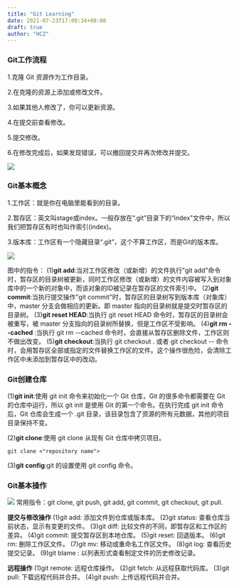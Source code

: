 ```yaml
---
title: "Git Learning"
date: 2021-07-23T17:09:34+08:00
draft: true
author: "HCZ"
---
```


### Git工作流程

1.克隆 Git 资源作为工作目录。

2.在克隆的资源上添加或修改文件。

3.如果其他人修改了，你可以更新资源。

4.在提交前查看修改。

5.提交修改。

6.在修改完成后，如果发现错误，可以撤回提交并再次修改并提交。

![](git-process.png)

### Git基本概念

1.工作区：就是你在电脑里能看到的目录。

2.暂存区：英文叫stage或index。一般存放在“.git”目录下的“index”文件中，所以我们把暂存区有时也叫作索引(index)。

3.版本库：工作区有一个隐藏目录“.git”，这个不算工作区，而是Git的版本库。

![](concept.jpg)

图中的指令：
(1)**git add**:当对工作区修改（或新增）的文件执行"git add"命令时，暂存区的目录树被更新，同时工作区修改（或新增）的文件内容被写入到对象库中的一个新的对象中，而该对象的ID被记录在暂存区的文件索引中。
(2)**git commit**:当执行提交操作"git commit"时，暂存区的目录树写到版本库（对象库）中，master 分支会做相应的更新。即 master 指向的目录树就是提交时暂存区的目录树。
(3)**git reset HEAD**:当执行 git reset HEAD 命令时，暂存区的目录树会被重写，被 master 分支指向的目录树所替换，但是工作区不受影响。
(4)**git rm --cached <file>**:当执行 git rm --cached <file> 命令时，会直接从暂存区删除文件，工作区则不做出改变。
(5)**git checkout**:当执行 git checkout . 或者 git checkout -- <file> 命令时，会用暂存区全部或指定的文件替换工作区的文件。这个操作很危险，会清除工作区中未添加到暂存区中的改动。

### Git创建仓库

(1)**git init**:使用 git init 命令来初始化一个 Git 仓库，Git 的很多命令都需要在 Git 的仓库中运行，所以 git init 是使用 Git 的第一个命令。在执行完成 git init 命令后，Git 仓库会生成一个 .git 目录，该目录包含了资源的所有元数据，其他的项目目录保持不变。

(2)**git clone**:使用 git clone 从现有 Git 仓库中拷贝项目。
```{}
git clone <"repository name">
```

(3)**git config**:git 的设置使用 git config 命令。

### Git基本操作

![](git-command.jpg)
常用指令：git clone, git push, git add, git commit, git checkout, git pull.

**提交与修改操作**
(1)git add: 添加文件到仓库或版本库。
(2)git status: 查看仓库当前状态，显示有变更的文件。
(3)git diff: 比较文件的不同，即暂存区和工作区的差异。
(4)git commit: 提交暂存区到本地仓库。
(5)git reset: 回退版本。
(6)git rm: 删除工作区文件。
(7)git mv: 移动或重命名工作区文件。
(8)git log: 查看历史提交记录。
(9)git blame <file>: 以列表形式查看制定文件的历史修改记录。

**远程操作**
(1)git remote: 远程仓库操作。
(2)git fetch: 从远程获取代码库。
(3)git pull: 下载远程代码并合并。
(4)git push: 上传远程代码并合并。











